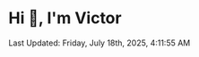 <h1>Hi 👋, I'm Victor </h1>

<!--RECENT_ACTIVITY:start-->
<!--RECENT_ACTIVITY:end-->

<!--RECENT_ACTIVITY:last_update-->
Last Updated: Friday, July 18th, 2025, 4:11:55 AM
<!--RECENT_ACTIVITY:last_update_end-->
